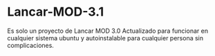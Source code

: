# Lancar-MOD-3.1
Es solo un proyecto de Lancar MOD 3.0 Actualizado para funcionar en cualquier sistema ubuntu y autoinstalable para cualquier persona sin complicaciones.
